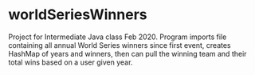 # worldSeriesWinners
Project for Intermediate Java class Feb 2020. Program imports file containing all annual World Series winners since first event, creates HashMap of years and winners, then can pull the winning team and their total wins based on a user given year.
